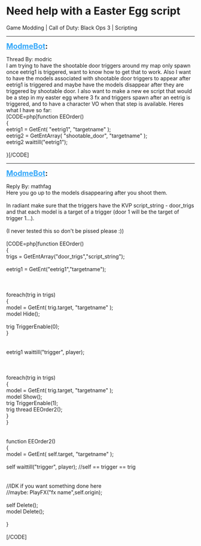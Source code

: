 # Need help with a Easter Egg script
Game Modding | Call of Duty: Black Ops 3 | Scripting

---
<strong style="font-size: 1.4em;"><span style="text-decoration: underline;text-decoration-color: #34a7f9;"><span style="color:#34a7f9;">ModmeBot</span></span>:</strong>

<p>Thread By: modric<br />I am trying to have the shootable door triggers around my map only spawn once eetrig1 is triggered, want to know how to get that to work. Also I want to have the models associated with shootable door triggers to appear after eetrig1 is triggered and maybe have the models disappear after they are triggered by shootable door. I also want to make a new ee script that would be a step in my easter egg where 3 fx and triggers spawn after an eetrig is triggered, and to have a character VO when that step is available. Heres what I have so far:<br />[CODE=php]function EEOrder()<br />{<br />eetrig1 = GetEnt( &quot;eetrig1&quot;, &quot;targetname&quot; );<br />eetrig2 = GetEntArray( &quot;shootable_door&quot;, &quot;targetname&quot; );<br />eetrig2 waittill(&quot;eetrig1&quot;);<br />  <br />}[/CODE]</p>

---
<strong style="font-size: 1.4em;"><span style="text-decoration: underline;text-decoration-color: #34a7f9;"><span style="color:#34a7f9;">ModmeBot</span></span>:</strong>

<p>Reply By: mathfag<br />Here you go up to the models disappearing after you shoot them.<br /> <br />In radiant make sure that the triggers have the KVP script_string - door_trigs<br />and that each model is a target of a trigger (door 1 will be the target of trigger 1...).<br /> <br />(I never tested this so don&#39;t be pissed please :))<br /> <br />[CODE=php]function EEOrder()<br />{<br />trigs = GetEntArray(&quot;door_trigs&quot;,&quot;script_string&quot;);<br /><br />eetrig1 = GetEnt(&quot;eetrig1&quot;,&quot;targetname&quot;);<br /><br /><br /><br />foreach(trig in trigs)<br />	{<br />	model = GetEnt( trig.target, &quot;targetname&quot; );<br />	model Hide();<br /><br />	trig TriggerEnable(0);<br />	}<br /><br /><br />eetrig1 waittill(&quot;trigger&quot;, player);<br /><br /><br /><br />foreach(trig in trigs)<br />	{<br />	model = GetEnt( trig.target, &quot;targetname&quot; );<br />	model Show();<br />	trig TriggerEnable(1);<br />	trig thread EEOrder2();<br />	}<br />}<br /><br /><br />function EEOrder2()<br />{<br />model = GetEnt( self.target, &quot;targetname&quot; );<br /><br />self waittill(&quot;trigger&quot;, player); //self == trigger == trig<br /><br /><br />//IDK if you want something done here<br />//maybe: PlayFX(&quot;fx name&quot;,self.origin);<br /><br />self Delete();<br />model Delete();<br /><br />}<br /><br />[/CODE]</p>
